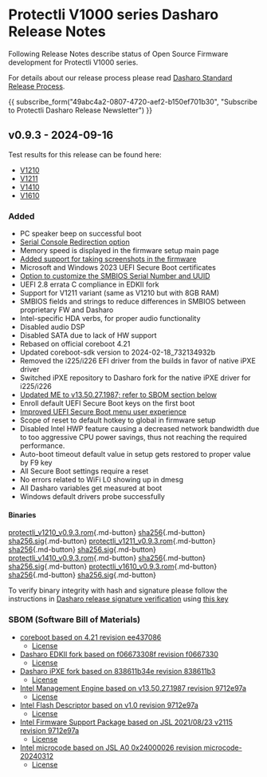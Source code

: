 # Protectli V1000 series Dasharo Release Notes

Following Release Notes describe status of Open Source Firmware development
for Protectli V1000 series.

For details about our release process please read
[Dasharo Standard Release Process](../../dev-proc/standard-release-process.md).

{{ subscribe_form("49abc4a2-0807-4720-aef2-b150ef701b30",
"Subscribe to Protectli Dasharo Release Newsletter") }}

## v0.9.3 - 2024-09-16

Test results for this release can be found here:

- [V1210](https://github.com/Dasharo/osfv-results/blob/main/boards/Protectli/JSL_v1000/JSL_V1210/v0.9.3_results.csv)
- [V1211](https://github.com/Dasharo/osfv-results/blob/main/boards/Protectli/JSL_v1000/JSL_V1210/v0.9.3_results.csv)
- [V1410](https://github.com/Dasharo/osfv-results/blob/main/boards/Protectli/JSL_v1000/JSL_V1410/v0.9.3_results.csv)
- [V1610](https://github.com/Dasharo/osfv-results/blob/main/boards/Protectli/JSL_v1000/JSL_V1610/v0.9.3_results.csv)

### Added

- PC speaker beep on successful boot
- [Serial Console Redirection option](https://docs.dasharo.com/dasharo-menu-docs/dasharo-system-features/#serial-port-configuration)
- Memory speed is displayed in the firmware setup main page
- [Added support for taking screenshots in the firmware](https://docs.dasharo.com/dev-proc/screenshots/#taking-screenshots)
- Microsoft and Windows 2023 UEFI Secure Boot certificates
- [Option to customize the SMBIOS Serial Number and UUID](https://docs.dasharo.com/unified-test-documentation/dasharo-compatibility/362-dcu/)
- UEFI 2.8 errata C compliance in EDKII fork
- Support for V1211 variant (same as V1210 but with 8GB RAM)
- SMBIOS fields and strings to reduce differences in SMBIOS between
  proprietary FW and Dasharo
- Intel-specific HDA verbs, for proper audio functionality
- Disabled audio DSP
- Disabled SATA due to lack of HW support
- Rebased on official coreboot 4.21
- Updated coreboot-sdk version to 2024-02-18_732134932b
- Removed the i225/i226 EFI driver from the builds in favor of native iPXE
  driver
- Switched iPXE repository to Dasharo fork for the native iPXE driver for
  i225/i226
- [Updated ME to v13.50.27.1987; refer to SBOM section below](https://github.com/Dasharo/dasharo-blobs/tree/main/protectli/vault_jsl)
- Enroll default UEFI Secure Boot keys on the first boot
- [Improved UEFI Secure Boot menu user experience](https://docs.dasharo.com/dasharo-menu-docs/device-manager/#secure-boot-configuration)
- Scope of reset to default hotkey to global in firmware setup
- Disabled Intel HWP feature causing a decreased network bandwidth due to too
  aggressive CPU power savings, thus not reaching the required performance.
- Auto-boot timeout default value in setup gets restored to proper value by F9 key
- All Secure Boot settings require a reset
- No errors related to WiFi L0 showing up in dmesg
- All Dasharo variables get measured at boot
- Windows default drivers probe successfully

#### Binaries

[protectli_v1210_v0.9.3.rom][protectli_v1210_v0.9.3.rom_file]{.md-button}
[sha256][protectli_v1210_v0.9.3.rom_hash]{.md-button}
[sha256.sig][protectli_v1210_v0.9.3.rom_sig]{.md-button}
[protectli_v1211_v0.9.3.rom][protectli_v1211_v0.9.3.rom_file]{.md-button}
[sha256][protectli_v1211_v0.9.3.rom_hash]{.md-button}
[sha256.sig][protectli_v1211_v0.9.3.rom_sig]{.md-button}
[protectli_v1410_v0.9.3.rom][protectli_v1410_v0.9.3.rom_file]{.md-button}
[sha256][protectli_v1410_v0.9.3.rom_hash]{.md-button}
[sha256.sig][protectli_v1410_v0.9.3.rom_sig]{.md-button}
[protectli_v1610_v0.9.3.rom][protectli_v1610_v0.9.3.rom_file]{.md-button}
[sha256][protectli_v1610_v0.9.3.rom_hash]{.md-button}
[sha256.sig][protectli_v1610_v0.9.3.rom_sig]{.md-button}

To verify binary integrity with hash and signature please follow the
instructions in [Dasharo release signature verification](../../guides/signature-verification.md)
using [this key](https://github.com/3mdeb/3mdeb-secpack/raw/master/customer-keys/protectli/release-keys/dasharo-release-0.9.x-for-protectli-signing-key.asc)

### SBOM (Software Bill of Materials)

- [coreboot based on 4.21 revision ee437086](https://github.com/Dasharo/coreboot/tree/ee437086)
    + [License](https://github.com/Dasharo/coreboot/blob/ee437086/COPYING)
- [Dasharo EDKII fork based on f06673308f revision f0667330](https://github.com/Dasharo/edk2/tree/f0667330)
    + [License](https://github.com/Dasharo/edk2/blob/f0667330/License.txt)
- [Dasharo iPXE fork based on 838611b34e revision 838611b3](https://github.com/Dasharo/ipxe/tree/838611b3)
    + [License](https://github.com/Dasharo/ipxe/blob/838611b3/COPYING.GPLv2)
- [Intel Management Engine based on v13.50.27.1987 revision 9712e97a](https://github.com/Dasharo/dasharo-blobs/blob/9712e97a/protectli/vault_jsl/)
    + [License](https://github.com/Dasharo/dasharo-blobs/blob/main/licenses/pv%20intel%20obl%20software%20license%20agreement%2011.2.2017.pdf)
- [Intel Flash Descriptor based on v1.0 revision 9712e97a](https://github.com/Dasharo/dasharo-blobs/blob/9712e97a/protectli/vault_jsl)
    + [License](https://github.com/Dasharo/dasharo-blobs/blob/main/licenses/pv%20intel%20obl%20software%20license%20agreement%2011.2.2017.pdf)
- [Intel Firmware Support Package based on JSL 2021/08/23 v2115 revision 9712e97a](https://github.com/Dasharo/dasharo-blobs/blob/9712e97a/protectli/vault_jsl/JasperLakeFspBinPkg)
    + [License](https://github.com/Dasharo/dasharo-blobs/blob/main/licenses/pv%20intel%20obl%20software%20license%20agreement%2011.2.2017.pdf)
- [Intel microcode based on JSL A0 0x24000026 revision microcode-20240312](https://github.com/intel/Intel-Linux-Processor-Microcode-Data-Files/tree/microcode-20240312/intel-ucode/06-9c-00)
    + [License](https://github.com/intel/Intel-Linux-Processor-Microcode-Data-Files/blob/microcode-20240312/license)

[protectli_v1210_v0.9.3.rom_file]: https://dl.3mdeb.com/open-source-firmware/Dasharo/protectli_vault_jsl/v0.9.3/protectli_v1210_v0.9.3.rom
[protectli_v1210_v0.9.3.rom_hash]: https://dl.3mdeb.com/open-source-firmware/Dasharo/protectli_vault_jsl/v0.9.3/protectli_v1210_v0.9.3.rom.sha256
[protectli_v1210_v0.9.3.rom_sig]: https://dl.3mdeb.com/open-source-firmware/Dasharo/protectli_vault_jsl/v0.9.3/protectli_v1210_v0.9.3.rom.sha256.sig
[protectli_v1211_v0.9.3.rom_file]: https://dl.3mdeb.com/open-source-firmware/Dasharo/protectli_vault_jsl/v0.9.3/protectli_v1211_v0.9.3.rom
[protectli_v1211_v0.9.3.rom_hash]: https://dl.3mdeb.com/open-source-firmware/Dasharo/protectli_vault_jsl/v0.9.3/protectli_v1211_v0.9.3.rom.sha256
[protectli_v1211_v0.9.3.rom_sig]: https://dl.3mdeb.com/open-source-firmware/Dasharo/protectli_vault_jsl/v0.9.3/protectli_v1211_v0.9.3.rom.sha256.sig
[protectli_v1410_v0.9.3.rom_file]: https://dl.3mdeb.com/open-source-firmware/Dasharo/protectli_vault_jsl/v0.9.3/protectli_v1410_v0.9.3.rom
[protectli_v1410_v0.9.3.rom_hash]: https://dl.3mdeb.com/open-source-firmware/Dasharo/protectli_vault_jsl/v0.9.3/protectli_v1410_v0.9.3.rom.sha256
[protectli_v1410_v0.9.3.rom_sig]: https://dl.3mdeb.com/open-source-firmware/Dasharo/protectli_vault_jsl/v0.9.3/protectli_v1410_v0.9.3.rom.sha256.sig
[protectli_v1610_v0.9.3.rom_file]: https://dl.3mdeb.com/open-source-firmware/Dasharo/protectli_vault_jsl/v0.9.3/protectli_v1610_v0.9.3.rom
[protectli_v1610_v0.9.3.rom_hash]: https://dl.3mdeb.com/open-source-firmware/Dasharo/protectli_vault_jsl/v0.9.3/protectli_v1610_v0.9.3.rom.sha256
[protectli_v1610_v0.9.3.rom_sig]: https://dl.3mdeb.com/open-source-firmware/Dasharo/protectli_vault_jsl/v0.9.3/protectli_v1610_v0.9.3.rom.sha256.sig
